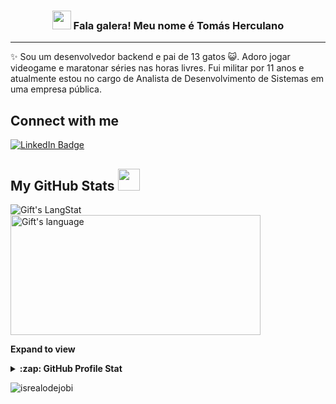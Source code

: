 <!-- Heading -->
<h3 align="center"><img src = "https://raw.githubusercontent.com/MartinHeinz/MartinHeinz/master/wave.gif" width = 30px> Fala galera! Meu nome é Tomás Herculano</h3>

 <!-- About section -->

---
✨ Sou um desenvolvedor backend e pai de 13 gatos 😺. Adoro jogar videogame e maratonar séries nas horas livres.
Fui militar por 11 anos e atualmente estou no cargo de Analista de Desenvolvimento de Sistemas em uma empresa pública.

<!-- Conecct section -->

<h2>Connect with me </h3>
    <p>
        <a href="https://www.linkedin.com/in/tom%C3%A1s-herculano-86b269103/"><img src="https://img.shields.io/badge/-Tomás Herculano-blue?style=plastic&amp;labelColor=blue&amp;logo=LinkedIn&amp;link=https://www.linkedin.com/in/tom%C3%A1s-herculano-86b269103/" alt="LinkedIn Badge"></a> 
   </p>

 <!-- Conecct section: END -->
 
  <!-- GitHub section -->

 ##  My GitHub Stats <img src = "https://i.pinimg.com/originals/65/c4/f4/65c4f452571be1261e9c623f7da488ac.gif" width = 35px> 
 
 <div>
   <img align="center" src="https://github-readme-streak-stats.herokuapp.com/?user=tomherc94" alt="Gift's LangStat" />
  <img align="center" src="https://github-readme-stats.vercel.app/api/top-langs?username=tomherc94&langs_count=10&show_icons=true&locale=en&layout=compact&theme=light" alt="Gift's language" height="192px"  width="400px"/>
</div>

**Expand to view**
<details>
  <summary><b>:zap: GitHub Profile Stat</b></summary>
  <img src="https://github-readme-stats.anuraghazra1.vercel.app/api?username=tomherc94&show_icons=true" />
</details>

<!-- GitHub section: END -->

<!-- Profile Views -->

<p align="left"> <img src="https://komarev.com/ghpvc/?username=tomherc94&label=Profile%20views&color=0e75b6&style=flat" alt="isrealodejobi" />
</p>

<!-- THE END -->
